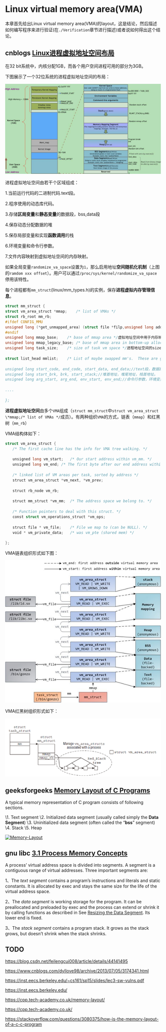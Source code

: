 # Linux virtual memory area(VMA)

本章首先给出Linux virtual memory area(VMA)的layout，这是结论，然后描述如何编写程序来进行验证(在`./Verification`章节进行描述)或者说如何得出这个结论。

## cnblogs [Linux进程虚拟地址空间布局](http://www.cnblogs.com/fellow1988/p/6220710.html)

在32 bit系统中，内核分配1GB，而各个用户空间进程可用的部分为3GB。

下图展示了一个32位系统的进程虚拟地址空间的布局：

![](./709240-20161226184059898-719651798.png)

进程虚拟地址空间由若干个区域组成：

1.当前运行代码的二进制代码.text段。

2.程序使用的动态库代码。

3.存储**区局变量**和**静态变量**的数据段，bss,data段

4.保存动态分配数据的堆

5.保存局部变量和实现**函数调用**的栈

6.环境变量和命令行参数。

7.文件内容映射到虚拟地址空间的内存映射。

如果全局变量`randomize_va_space`设置为`1`，那么启用地址**空间随机化机制**（上图的`ramdom xxx offset`）。用户可以通过`/proc/sys/kernel/randomize_va_space`停用该特性。

每个进程都有`mm_struct`(linux/mm_types.h)的实例，保存**进程虚拟内存管理信息**。

```c
struct mm_struct {
struct vm_area_struct *mmap;	/* list of VMAs */
struct rb_root mm_rb;
#ifdef CONFIG_MMU
unsigned long (*get_unmapped_area) (struct file *filp,unsigned long addr, unsigned long len,unsigned long pgoff, unsigned long flags);
#endif
unsigned long mmap_base;	/* base of mmap area */虚拟地址空间中用于内存映射的起始地址。
unsigned long mmap_legacy_base; /* base of mmap area in bottom-up allocations */
unsigned long task_size;	/* size of task vm space */进程地址空间的size.

struct list_head mmlist;	/* List of maybe swapped mm's.	These are globally strung

unsigned long start_code, end_code, start_data, end_data;//text段，数据段的起始地址和终止地址
unsigned long start_brk, brk, start_stack;//堆首地址，堆尾地址，栈首地址。
unsigned long arg_start, arg_end, env_start, env_end;//命令行参数，环境变量的起始地址和终止地址

....

};
```

**进程虚拟地址空间**由多个`VMA`组成（`struct mm_struct`中`struct vm_area_struct \*mmap;/* list of VMAs */`成员）。有两种组织`VMA`的方式，链表（`mmap`）和红黑树（`mm_rb`）

VMA结构体如下：

```c
struct vm_area_struct {
　　/* The first cache line has the info for VMA tree walking. */

　　unsigned long vm_start;	/* Our start address within vm_mm. */
　　unsigned long vm_end;	/* The first byte after our end address within vm_mm. */

　　/* linked list of VM areas per task, sorted by address */
　　struct vm_area_struct *vm_next, *vm_prev;

　　struct rb_node vm_rb;

　　struct mm_struct *vm_mm;	/* The address space we belong to. */

　　/* Function pointers to deal with this struct. */
　　const struct vm_operations_struct *vm_ops;

　　struct file * vm_file;	/* File we map to (can be NULL). */
　　void * vm_private_data;	/* was vm_pte (shared mem) */

};
```

VMA链表组织形式如下图：

![img](./709240-20161225223640698-63997329.png)

 VMA红黑树组织形式如下：

![img](./709240-20161226185622632-1727321718.png)



## geeksforgeeks [Memory Layout of C Programs](https://www.geeksforgeeks.org/memory-layout-of-c-program/)

A typical memory representation of C program consists of following sections.

\1. Text segment
\2. Initialized data segment (usually called simply the **Data Segment**)
\3. Uninitialized data segment (often called the “**bss**” segment)
\4. Stack
\5. Heap

[![Memory-Layout](https://media.geeksforgeeks.org/wp-content/uploads/memoryLayoutC.jpg)](https://media.geeksforgeeks.org/wp-content/uploads/memoryLayoutC.jpg)





## gnu libc [3.1 Process Memory Concepts](https://www.gnu.org/software/libc/manual/html_node/Memory-Concepts.html)

A process’ virtual address space is divided into segments. A segment is a contiguous range of virtual addresses. Three important segments are:

1、The *text segment* contains a program’s instructions and literals and static constants. It is allocated by exec and stays the same size for the life of the virtual address space.

2、The *data segment* is working storage for the program. It can be preallocated and preloaded by exec and the process can extend or shrink it by calling functions as described in See [Resizing the Data Segment](https://www.gnu.org/software/libc/manual/html_node/Resizing-the-Data-Segment.html). Its lower end is fixed.

3、The *stack segment* contains a program stack. It grows as the stack grows, but doesn’t shrink when the stack shrinks.





## TODO

https://blog.csdn.net/feilengcui008/article/details/44141495

https://www.cnblogs.com/dyllove98/archive/2013/07/05/3174341.html


https://inst.eecs.berkeley.edu/~cs161/sp15/slides/lec3-sw-vulns.pdf

https://inst.eecs.berkeley.edu/

https://cpp.tech-academy.co.uk/memory-layout/

https://cpp.tech-academy.co.uk/

https://stackoverflow.com/questions/3080375/how-is-the-memory-layout-of-a-c-c-program


